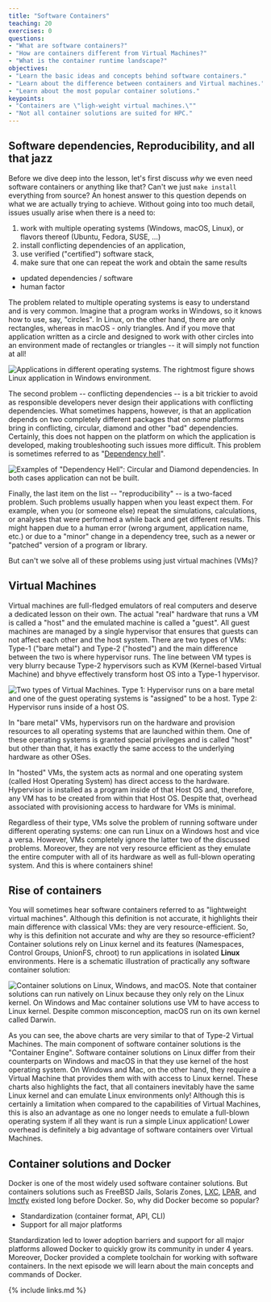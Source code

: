 ```yaml
---
title: "Software Containers"
teaching: 20
exercises: 0
questions:
- "What are software containers?"
- "How are containers different from Virtual Machines?"
- "What is the container runtime landscape?"
objectives:
- "Learn the basic ideas and concepts behind software containers."
- "Learn about the difference between containers and Virtual machines."
- "Learn about the most popular container solutions."
keypoints:
- "Containers are \"ligh-weight virtual machines.\""
- "Not all container solutions are suited for HPC."
---
```


## Software dependencies, Reproducibility, and all that jazz

Before we dive deep into the lesson, let's first discuss *why* we even need software containers or
anything like that? Can't we just `make install` everything from source? An honest answer to this
question depends on what we are actually trying to achieve. Without going into too much detail,
issues usually arise when there is a need to:

1. work with multiple operating systems (Windows, macOS, Linux), or flavors thereof (Ubuntu, Fedora,
   SUSE, ...)
2. install conflicting dependencies of an application,
3. use verified ("certified") software stack,
4. make sure that one can repeat the work and obtain the same results
  - updated dependencies / software
  - human factor

The problem related to multiple operating systems is easy to understand and is very common. Imagine
that a program works in Windows, so it knows how to use, say, "circles". In Linux, on the other
hand, there are only rectangles, whereas in macOS - only triangles. And if you move that application
written as a circle and designed to work with other circles into an environment made of rectangles
or triangles -- it will simply not function at all!

![Applications in different operating systems. The rightmost figure
shows Linux application in Windows environment.](../fig/app-different-os-01.png)

The second problem -- conflicting dependencies -- is a bit trickier to avoid as responsible
developers never design their applications with conflicting dependencies. What sometimes happens,
however, is that an application depends on two completely different packages that on _some_
platforms bring in conflicting, circular, diamond and other "bad" dependencies. Certainly, this does
not happen on the platform on which the application is developed, making troubleshooting such issues
more difficult. This problem is sometimes referred to as "[Dependency hell][dep-hell-wiki]".

![Examples of "Dependency Hell": Circular and Diamond dependencies.
In both cases application can not be built.](../fig/dependency-hell-01.png)

Finally, the last item on the list -- "reproducibility" -- is a two-faced problem. Such problems
usually happen when you least expect them. For example, when you (or someone else) repeat the
simulations, calculations, or analyses that were performed a while back and get different results.
This might happen due to a human error (wrong argument, application name, etc.) or due to a
"minor" change in a dependency tree, such as a newer or "patched" version of a program or library.

But can't we solve all of these problems using just virtual machines (VMs)?

## Virtual Machines

Virtual machines are full-fledged emulators of real computers and deserve a dedicated lesson on
their own. The actual "real" hardware that runs a VM is called a "host" and the emulated machine is
called a "guest". All guest machines are managed by a single hypervisor that ensures that guests can
not affect each other and the host system. There are two types of VMs: Type-1 ("bare metal") and
Type-2 ("hosted") and the main difference between the two is where hypervisor runs. The line between
VM types is very blurry because Type-2 hypervisors such as KVM (Kernel-based Virtual Machine) and
bhyve effectively transform host OS into a Type-1 hypervisor.

![Two types of Virtual Machines.
Type 1: Hypervisor runs on a bare metal and one of the guest
operating systems is "assigned" to be a host.
Type 2: Hypervisor runs inside of a host OS.](../fig/vm-types-01.png)

In "bare metal" VMs, hypervisors run on the hardware and provision resources to all operating
systems that are launched within them. One of these operating systems is granted special
privileges and is called "host" but other than that, it has exactly the same access to the
underlying hardware as other OSes.

In "hosted" VMs, the system acts as normal and one operating system (called Host Operating System)
has direct access to the hardware. Hypervisor is installed as a program inside of that Host OS and,
therefore, any VM has to be created from within that Host OS. Despite that, overhead associated with
provisioning access to hardware for VMs is minimal.

Regardless of their type, VMs solve the problem of running software under different operating
systems: one can run Linux on a Windows host and vice a versa. However, VMs completely ignore the
latter two of the discussed problems. Moreover, they are not very resource efficient as they emulate
the entire computer with all of its hardware as well as full-blown operating system. And this is
where containers shine!


## Rise of containers

You will sometimes hear software containers referred to as "lightweight virtual machines". Although
this definition is not accurate, it highlights  their main difference with classical VMs: they are
very resource-efficient. So, why is this definition not accurate and why are they so
resource-efficient?  Container solutions rely on Linux kernel and its features (Namespaces, Control
Groups, UnionFS, chroot) to run applications in isolated **Linux** environments. Here is a schematic
illustration of practically any software container solution:

![Container solutions on Linux, Windows, and macOS.
Note that container solutions can run natively on Linux because they only rely on the Linux
kernel. On Windows and Mac container solutions use VM to have access to Linux kernel. Despite common
misconception, macOS run on its own kernel called Darwin.
](../fig/containers-01.png)

As you can see, the above charts are very similar to that of Type-2 Virtual Machines.  The main
component of software container solutions is the "Container Engine". Software container solutions on
Linux differ from their counterparts on Windows and macOS in that they use kernel of the host
operating system. On Windows and Mac, on the other hand, they require a Virtual Machine that
provides them with with access to Linux kernel. These charts also highlights the fact, that all
containers inevitably have the same Linux kernel and can emulate Linux environments only! Although
this is certainly a limitation when compared to the capabilities of Virtual Machines, this is also
an advantage as one no longer needs to emulate a full-blown operating system if all they want is
run a simple Linux application! Lower overhead is definitely a big advantage of software containers
over Virtual Machines.

## Container solutions and Docker

Docker is one of the most widely used software container solutions. But containers solutions such as
FreeBSD Jails, Solaris Zones, [LXC][lxc], [LPAR][lpar], and [lmctfy][lmctfy] existed long before
Docker. So, why did Docker become so popular?

- Standardization (container format, API, CLI)
- Support for all major platforms

Standardization led to lower adoption barriers and support for all major platforms allowed Docker to
quickly grow its community in under 4 years. Moreover, Docker provided a complete toolchain for
working with software containers. In the next episode we will learn about the main
concepts and commands of Docker.

[dep-hell-wiki]: https://en.wikipedia.org/wiki/Dependency_hell
[lmctfy]: https://github.com/google/lmctfy
[lpar]: https://en.wikipedia.org/wiki/Logical_partition
[lxc]: https://github.com/lxc/lxc

{% include links.md %}


